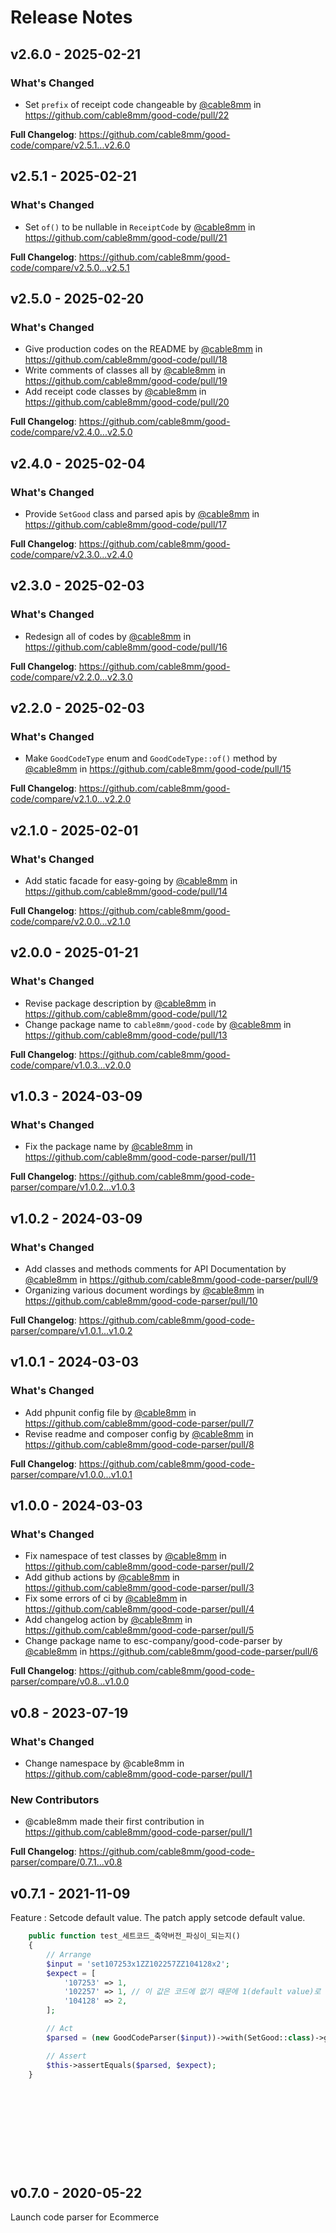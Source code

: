 # Release Notes

## v2.6.0 - 2025-02-21

### What's Changed

* Set `prefix` of receipt code changeable by [@cable8mm](https://github.com/cable8mm) in https://github.com/cable8mm/good-code/pull/22

**Full Changelog**: https://github.com/cable8mm/good-code/compare/v2.5.1...v2.6.0

## v2.5.1 - 2025-02-21

### What's Changed

* Set `of()` to be nullable in `ReceiptCode` by [@cable8mm](https://github.com/cable8mm) in https://github.com/cable8mm/good-code/pull/21

**Full Changelog**: https://github.com/cable8mm/good-code/compare/v2.5.0...v2.5.1

## v2.5.0 - 2025-02-20

### What's Changed

* Give production codes on the README by [@cable8mm](https://github.com/cable8mm) in https://github.com/cable8mm/good-code/pull/18
* Write comments of classes all by [@cable8mm](https://github.com/cable8mm) in https://github.com/cable8mm/good-code/pull/19
* Add receipt code classes by [@cable8mm](https://github.com/cable8mm) in https://github.com/cable8mm/good-code/pull/20

**Full Changelog**: https://github.com/cable8mm/good-code/compare/v2.4.0...v2.5.0

## v2.4.0 - 2025-02-04

### What's Changed

* Provide `SetGood` class and parsed apis by [@cable8mm](https://github.com/cable8mm) in https://github.com/cable8mm/good-code/pull/17

**Full Changelog**: https://github.com/cable8mm/good-code/compare/v2.3.0...v2.4.0

## v2.3.0 - 2025-02-03

### What's Changed

* Redesign all of codes by [@cable8mm](https://github.com/cable8mm) in https://github.com/cable8mm/good-code/pull/16

**Full Changelog**: https://github.com/cable8mm/good-code/compare/v2.2.0...v2.3.0

## v2.2.0 - 2025-02-03

### What's Changed

* Make `GoodCodeType` enum and `GoodCodeType::of()` method by [@cable8mm](https://github.com/cable8mm) in https://github.com/cable8mm/good-code/pull/15

**Full Changelog**: https://github.com/cable8mm/good-code/compare/v2.1.0...v2.2.0

## v2.1.0 - 2025-02-01

### What's Changed

* Add static facade for easy-going by [@cable8mm](https://github.com/cable8mm) in https://github.com/cable8mm/good-code/pull/14

**Full Changelog**: https://github.com/cable8mm/good-code/compare/v2.0.0...v2.1.0

## v2.0.0 - 2025-01-21

### What's Changed

* Revise package description by [@cable8mm](https://github.com/cable8mm) in https://github.com/cable8mm/good-code/pull/12
* Change package name to `cable8mm/good-code` by [@cable8mm](https://github.com/cable8mm) in https://github.com/cable8mm/good-code/pull/13

**Full Changelog**: https://github.com/cable8mm/good-code/compare/v1.0.3...v2.0.0

## v1.0.3 - 2024-03-09

### What's Changed

* Fix the package name by [@cable8mm](https://github.com/cable8mm) in https://github.com/cable8mm/good-code-parser/pull/11

**Full Changelog**: https://github.com/cable8mm/good-code-parser/compare/v1.0.2...v1.0.3

## v1.0.2 - 2024-03-09

### What's Changed

* Add classes and methods comments for API Documentation by [@cable8mm](https://github.com/cable8mm) in https://github.com/cable8mm/good-code-parser/pull/9
* Organizing various document wordings by [@cable8mm](https://github.com/cable8mm) in https://github.com/cable8mm/good-code-parser/pull/10

**Full Changelog**: https://github.com/cable8mm/good-code-parser/compare/v1.0.1...v1.0.2

## v1.0.1 - 2024-03-03

### What's Changed

* Add phpunit config file by [@cable8mm](https://github.com/cable8mm) in https://github.com/cable8mm/good-code-parser/pull/7
* Revise readme and composer config by [@cable8mm](https://github.com/cable8mm) in https://github.com/cable8mm/good-code-parser/pull/8

**Full Changelog**: https://github.com/cable8mm/good-code-parser/compare/v1.0.0...v1.0.1

## v1.0.0 - 2024-03-03

### What's Changed

* Fix namespace of test classes by [@cable8mm](https://github.com/cable8mm) in https://github.com/cable8mm/good-code-parser/pull/2
* Add github actions by [@cable8mm](https://github.com/cable8mm) in https://github.com/cable8mm/good-code-parser/pull/3
* Fix some errors of ci by [@cable8mm](https://github.com/cable8mm) in https://github.com/cable8mm/good-code-parser/pull/4
* Add changelog action by [@cable8mm](https://github.com/cable8mm) in https://github.com/cable8mm/good-code-parser/pull/5
* Change package name to esc-company/good-code-parser by [@cable8mm](https://github.com/cable8mm) in https://github.com/cable8mm/good-code-parser/pull/6

**Full Changelog**: https://github.com/cable8mm/good-code-parser/compare/v0.8...v1.0.0

## v0.8 - 2023-07-19

### What's Changed

- Change namespace by @cable8mm in https://github.com/cable8mm/good-code-parser/pull/1

### New Contributors

- @cable8mm made their first contribution in https://github.com/cable8mm/good-code-parser/pull/1

**Full Changelog**: https://github.com/cable8mm/good-code-parser/compare/0.7.1...v0.8

## v0.7.1 - 2021-11-09

Feature : Setcode default value. The patch apply setcode default value.

```php
    public function test_세트코드_축약버전_파싱이_되는지()
    {
        // Arrange
        $input = 'set107253x1ZZ102257ZZ104128x2';
        $expect = [
            '107253' => 1,
            '102257' => 1, // 이 값은 코드에 없기 때문에 1(default value)로 처리됨.
            '104128' => 2,
        ];

        // Act
        $parsed = (new GoodCodeParser($input))->with(SetGood::class)->get();

        // Assert
        $this->assertEquals($parsed, $expect);
    }












```
## v0.7.0 - 2020-05-22

Launch code parser for Ecommerce
